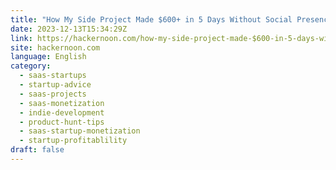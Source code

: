 ```yaml
---
title: "How My Side Project Made $600+ in 5 Days Without Social Presence"
date: 2023-12-13T15:34:29Z
link: https://hackernoon.com/how-my-side-project-made-$600-in-5-days-without-social-presence?source=rss&utm_medium=RSS&utm_source=news.12bit.vn
site: hackernoon.com
language: English
category:
  - saas-startups
  - startup-advice
  - saas-projects
  - saas-monetization
  - indie-development
  - product-hunt-tips
  - saas-startup-monetization
  - startup-profitablility
draft: false
---
```

